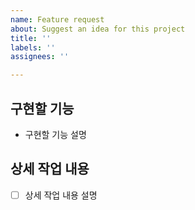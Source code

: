 ```yaml
---
name: Feature request
about: Suggest an idea for this project
title: ''
labels: ''
assignees: ''

---
```


## 구현할 기능
- 구현할 기능 설명
## 상세 작업 내용
- [ ] 상세 작업 내용 설명

